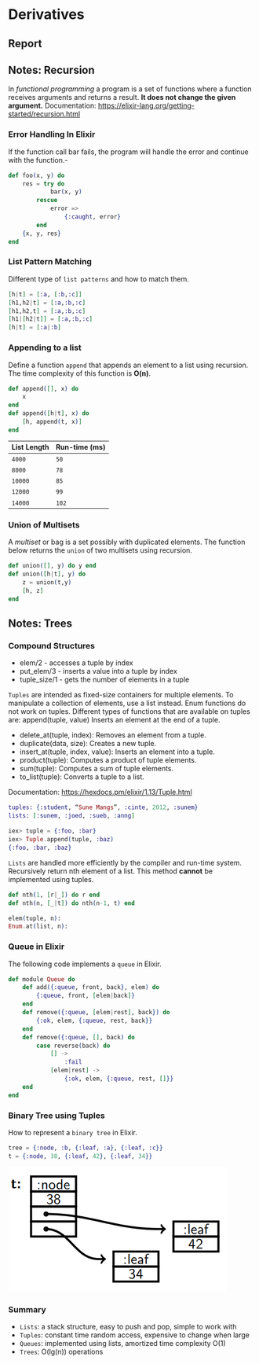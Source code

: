 # Derivatives

## Report

## Notes: Recursion
In *functional programming* a program is a set of functions where a function receives arguments and returns a result. **It does not change the given argument.** Documentation: https://elixir-lang.org/getting-started/recursion.html

### Error Handling In Elixir
If the function call bar fails, the program will handle the error and continue
with the function.-

```elixir
def foo(x, y) do
    res = try do
            bar(x, y)
        rescue
            error => 
                {:caught, error}
        end
    {x, y, res}
end
```

### List Pattern Matching
Different type of `list patterns` and how to match them.

```elixir	
[h|t] = [:a, [:b,:c]]
[h1,h2|t] = [:a,:b,:c]
[h1,h2,t] = [:a,:b,:c]
[h1|[h2|t]] = [:a,:b,:c]
[h|t] = [:a|:b]
```

### Appending to a list
Define a function `append` that appends an element to a list using recursion. The time complexity of this function is **O(n)**.

```elixir
def append([], x) do
    x
end
def append([h|t], x) do
    [h, append(t, x)]
end
```

| **List Length** | **Run-time (ms)** |
| :--- | :--- |
| `4000` | `50` |
| `8000` | `78` |
| `10000` | `85` |
| `12000` | `99` |
| `14000` | `102` |

### Union of Multisets
A *multiset* or bag is a set possibly with duplicated elements. The function below returns the `union` of two multisets using recursion.
```elixir
def union([], y) do y end
def union([h|t], y) do
    z = union(t,y)
    [h, z]
end
```

## Notes: Trees
### Compound Structures
- elem/2 - accesses a tuple by index
- put_elem/3 - inserts a value into a tuple by index
- tuple_size/1 - gets the number of elements in a tuple

`Tuples` are intended as fixed-size containers for multiple elements. To manipulate a collection of elements, use a list instead. Enum functions do not work on tuples. Different types of functions that are available on tuples are:
append(tuple, value)
Inserts an element at the end of a tuple.

- delete_at(tuple, index):
Removes an element from a tuple.
- duplicate(data, size): 
Creates a new tuple.
- insert_at(tuple, index, value):
Inserts an element into a tuple.
- product(tuple):
Computes a product of tuple elements.
- sum(tuple):
Computes a sum of tuple elements.
- to_list(tuple):
Converts a tuple to a list.

Documentation: https://hexdocs.pm/elixir/1.13/Tuple.html

```elixir	
tuples: {:student, “Sune Mangs”, :cinte, 2012, :sunem}
lists: [:sunem, :joed, :sueb, :anng]
```
```elixir
iex> tuple = {:foo, :bar}
iex> Tuple.append(tuple, :baz)
{:foo, :bar, :baz}
```

`Lists` are handled more efficiently by the compiler and run-time system.
Recursively return nth element of a list. This method **cannot** be implemented using tuples.

```elixir
def nth(1, [r|_]) do r end
def nth(n, [_|t]) do nth(n-1, t) end
```

```elixir
elem(tuple, n):
Enum.at(list, n):
```

### Queue in Elixir
The following code implements a `queue` in Elixir.

```elixir
def module Queue do
    def add({:queue, front, back}, elem) do
        {:queue, front, [elem|back]}
    end
    def remove({:queue, [elem|rest], back}) do
        {:ok, elem, {:queue, rest, back}}
    end
    def remove({:queue, [], back) do
        case reverse(back) do
            [] ->
                :fail
            [elem|rest] ->
                {:ok, elem, {:queue, rest, []}}
    end
end
```

### Binary Tree using Tuples
How to represent a `binary tree` in Elixir.
```elixir
tree = {:node, :b, {:leaf, :a}, {:leaf, :c}}
t = {:node, 38, {:leaf, 42}, {:leaf, 34}}
```

![Trees](/Images/Lecture%20Trees.png)


### Summary
- `Lists`: a stack structure, easy to push and pop, simple to work with
- `Tuples`: constant time random access, expensive to change when large
- `Queues`: implemented using lists, amortized time complexity O(1)
- `Trees`: O(lg(n)) operations